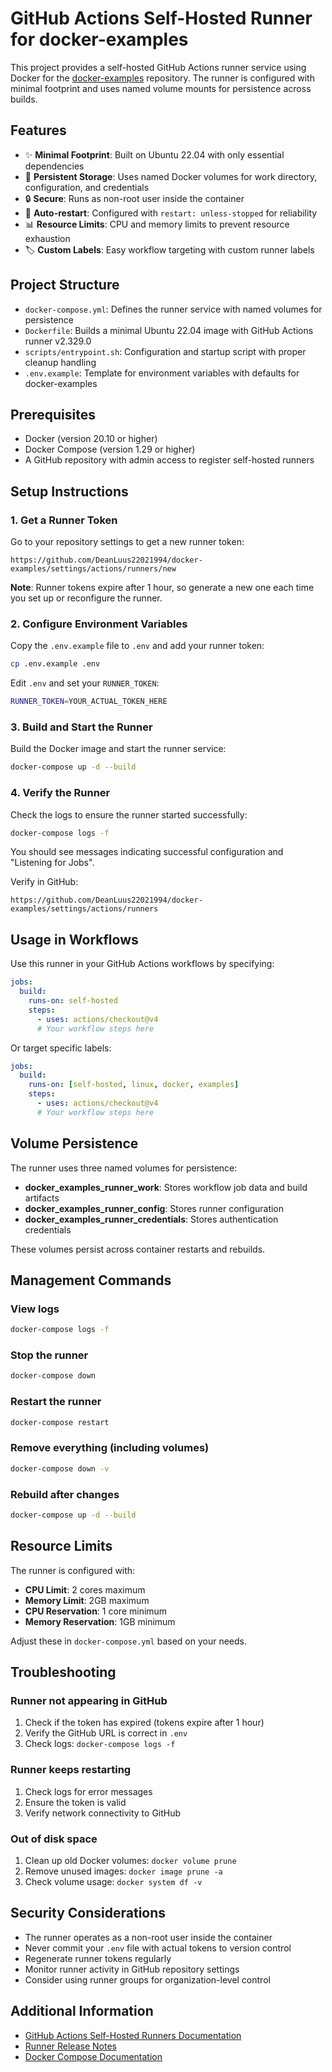 # GitHub Actions Self-Hosted Runner for docker-examples

This project provides a self-hosted GitHub Actions runner service using Docker for the [docker-examples](https://github.com/DeanLuus22021994/docker-examples) repository. The runner is configured with minimal footprint and uses named volume mounts for persistence across builds.

## Features

- ✨ **Minimal Footprint**: Built on Ubuntu 22.04 with only essential dependencies
- 🔄 **Persistent Storage**: Uses named Docker volumes for work directory, configuration, and credentials
- 🔒 **Secure**: Runs as non-root user inside the container
- 🚀 **Auto-restart**: Configured with `restart: unless-stopped` for reliability
- 📊 **Resource Limits**: CPU and memory limits to prevent resource exhaustion
- 🏷️ **Custom Labels**: Easy workflow targeting with custom runner labels

## Project Structure

- `docker-compose.yml`: Defines the runner service with named volumes for persistence
- `Dockerfile`: Builds a minimal Ubuntu 22.04 image with GitHub Actions runner v2.329.0
- `scripts/entrypoint.sh`: Configuration and startup script with proper cleanup handling
- `.env.example`: Template for environment variables with defaults for docker-examples

## Prerequisites

- Docker (version 20.10 or higher)
- Docker Compose (version 1.29 or higher)
- A GitHub repository with admin access to register self-hosted runners

## Setup Instructions

### 1. Get a Runner Token

Go to your repository settings to get a new runner token:

```text
https://github.com/DeanLuus22021994/docker-examples/settings/actions/runners/new
```

**Note**: Runner tokens expire after 1 hour, so generate a new one each time you set up or reconfigure the runner.

### 2. Configure Environment Variables

Copy the `.env.example` file to `.env` and add your runner token:

```bash
cp .env.example .env
```

Edit `.env` and set your `RUNNER_TOKEN`:

```bash
RUNNER_TOKEN=YOUR_ACTUAL_TOKEN_HERE
```

### 3. Build and Start the Runner

Build the Docker image and start the runner service:

```bash
docker-compose up -d --build
```

### 4. Verify the Runner

Check the logs to ensure the runner started successfully:

```bash
docker-compose logs -f
```

You should see messages indicating successful configuration and "Listening for Jobs".

Verify in GitHub:

```text
https://github.com/DeanLuus22021994/docker-examples/settings/actions/runners
```

## Usage in Workflows

Use this runner in your GitHub Actions workflows by specifying:

```yaml
jobs:
  build:
    runs-on: self-hosted
    steps:
      - uses: actions/checkout@v4
      # Your workflow steps here
```

Or target specific labels:

```yaml
jobs:
  build:
    runs-on: [self-hosted, linux, docker, examples]
    steps:
      - uses: actions/checkout@v4
      # Your workflow steps here
```

## Volume Persistence

The runner uses three named volumes for persistence:

- **docker_examples_runner_work**: Stores workflow job data and build artifacts
- **docker_examples_runner_config**: Stores runner configuration
- **docker_examples_runner_credentials**: Stores authentication credentials

These volumes persist across container restarts and rebuilds.

## Management Commands

### View logs

```bash
docker-compose logs -f
```

### Stop the runner

```bash
docker-compose down
```

### Restart the runner

```bash
docker-compose restart
```

### Remove everything (including volumes)

```bash
docker-compose down -v
```

### Rebuild after changes

```bash
docker-compose up -d --build
```

## Resource Limits

The runner is configured with:

- **CPU Limit**: 2 cores maximum
- **Memory Limit**: 2GB maximum
- **CPU Reservation**: 1 core minimum
- **Memory Reservation**: 1GB minimum

Adjust these in `docker-compose.yml` based on your needs.

## Troubleshooting

### Runner not appearing in GitHub

1. Check if the token has expired (tokens expire after 1 hour)
2. Verify the GitHub URL is correct in `.env`
3. Check logs: `docker-compose logs -f`

### Runner keeps restarting

1. Check logs for error messages
2. Ensure the token is valid
3. Verify network connectivity to GitHub

### Out of disk space

1. Clean up old Docker volumes: `docker volume prune`
2. Remove unused images: `docker image prune -a`
3. Check volume usage: `docker system df -v`

## Security Considerations

- The runner operates as a non-root user inside the container
- Never commit your `.env` file with actual tokens to version control
- Regenerate runner tokens regularly
- Monitor runner activity in GitHub repository settings
- Consider using runner groups for organization-level control

## Additional Information

- [GitHub Actions Self-Hosted Runners Documentation](https://docs.github.com/en/actions/hosting-your-own-runners/about-self-hosted-runners)
- [Runner Release Notes](https://github.com/actions/runner/releases/tag/v2.329.0)
- [Docker Compose Documentation](https://docs.docker.com/compose/)

